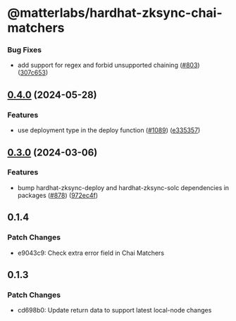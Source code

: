 # @matterlabs/hardhat-zksync-chai-matchers

### Bug Fixes

* add support for regex and forbid unsupported chaining ([#803](https://github.com/matter-labs/hardhat-zksync/issues/803)) ([307c653](https://github.com/matter-labs/hardhat-zksync/commit/307c653256f4828021d7d1d95a2d92222d274b3d))

## [0.4.0](https://github.com/matter-labs/hardhat-zksync/compare/@matterlabs/hardhat-zksync-chai-matchers-v0.3.0...@matterlabs/hardhat-zksync-chai-matchers-v0.4.0) (2024-05-28)


### Features

* use deployment type in the deploy function ([#1089](https://github.com/matter-labs/hardhat-zksync/issues/1089)) ([e335357](https://github.com/matter-labs/hardhat-zksync/commit/e3353571a6e2501b78f081387030adb6c171aca9))

## [0.3.0](https://github.com/matter-labs/hardhat-zksync/compare/@matterlabs/hardhat-zksync-chai-matchers-v0.2.1...@matterlabs/hardhat-zksync-chai-matchers-v0.3.0) (2024-03-06)


### Features

* bump hardhat-zksync-deploy and hardhat-zksync-solc dependencies in packages ([#878](https://github.com/matter-labs/hardhat-zksync/issues/878)) ([972ec4f](https://github.com/matter-labs/hardhat-zksync/commit/972ec4f44fca7619182ae3400cf209e50a45905a))

## 0.1.4

### Patch Changes

- e9043c9: Check extra error field in Chai Matchers

## 0.1.3

### Patch Changes

- cd698b0: Update return data to support latest local-node changes
